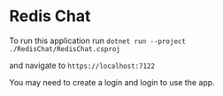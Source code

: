 # Redis Chat

To run this application run `dotnet run --project ./RedisChat/RedisChat.csproj`

and navigate to `https://localhost:7122`

You may need to create a login and login to use the app.